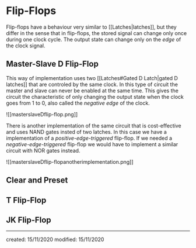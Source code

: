 # Flip-Flops
Flip-flops have a behaviour very similar to [[Latches|latches]], but they differ in the sense that in flip-flops, the stored signal can change only once during one clock cycle. The output state can change only on the *edge* of the clock signal.

## Master-Slave D Flip-Flop
This way of implementation uses two [[Latches#Gated D Latch|gated D latches]] that are controled by the same clock. In this type of circuit the master and slave can never be enabled at the same time. This gives the circuit the characteristic of only changing the output state when the clock goes from $1$ to $0$, also called the *negative edge* of the clock.

![[masterslaveDflip-flop.png]]

There is another implementation of the same circuit that is cost-effective and uses NAND gates insted of two latches. In this case we have a implementation of a *positive-edge-triggered* flip-flop. If we needed a *negative-edge-triggered* flip-flop we would have to implement a similar circuit with NOR gates instead.

![[masterslaveDflip-flopanotherimplementation.png]]

## Clear and Preset
## T Flip-Flop
## JK Flip-Flop

---

created: 15/11/2020
modified: 15/11/2020